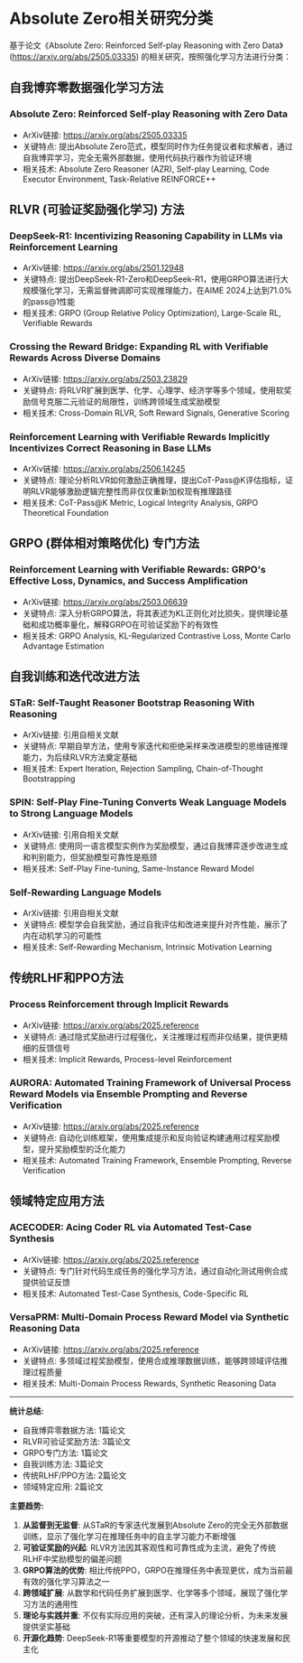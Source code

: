 # Absolute Zero相关研究分类

基于论文《Absolute Zero: Reinforced Self-play Reasoning with Zero Data》(https://arxiv.org/abs/2505.03335) 的相关研究，按照强化学习方法进行分类：

## 自我博弈零数据强化学习方法

### Absolute Zero: Reinforced Self-play Reasoning with Zero Data
- ArXiv链接: https://arxiv.org/abs/2505.03335
- 关键特点: 提出Absolute Zero范式，模型同时作为任务提议者和求解者，通过自我博弈学习，完全无需外部数据，使用代码执行器作为验证环境
- 相关技术: Absolute Zero Reasoner (AZR), Self-play Learning, Code Executor Environment, Task-Relative REINFORCE++

## RLVR (可验证奖励强化学习) 方法

### DeepSeek-R1: Incentivizing Reasoning Capability in LLMs via Reinforcement Learning
- ArXiv链接: https://arxiv.org/abs/2501.12948
- 关键特点: 提出DeepSeek-R1-Zero和DeepSeek-R1，使用GRPO算法进行大规模强化学习，无需监督微调即可实现推理能力，在AIME 2024上达到71.0%的pass@1性能
- 相关技术: GRPO (Group Relative Policy Optimization), Large-Scale RL, Verifiable Rewards

### Crossing the Reward Bridge: Expanding RL with Verifiable Rewards Across Diverse Domains
- ArXiv链接: https://arxiv.org/abs/2503.23829
- 关键特点: 将RLVR扩展到医学、化学、心理学、经济学等多个领域，使用软奖励信号克服二元验证的局限性，训练跨领域生成奖励模型
- 相关技术: Cross-Domain RLVR, Soft Reward Signals, Generative Scoring

### Reinforcement Learning with Verifiable Rewards Implicitly Incentivizes Correct Reasoning in Base LLMs
- ArXiv链接: https://arxiv.org/abs/2506.14245
- 关键特点: 理论分析RLVR如何激励正确推理，提出CoT-Pass@K评估指标，证明RLVR能够激励逻辑完整性而非仅仅重新加权现有推理路径
- 相关技术: CoT-Pass@K Metric, Logical Integrity Analysis, GRPO Theoretical Foundation

## GRPO (群体相对策略优化) 专门方法

### Reinforcement Learning with Verifiable Rewards: GRPO's Effective Loss, Dynamics, and Success Amplification
- ArXiv链接: https://arxiv.org/abs/2503.06639
- 关键特点: 深入分析GRPO算法，将其表述为KL正则化对比损失，提供理论基础和成功概率量化，解释GRPO在可验证奖励下的有效性
- 相关技术: GRPO Analysis, KL-Regularized Contrastive Loss, Monte Carlo Advantage Estimation

## 自我训练和迭代改进方法

### STaR: Self-Taught Reasoner Bootstrap Reasoning With Reasoning
- ArXiv链接: 引用自相关文献
- 关键特点: 早期自举方法，使用专家迭代和拒绝采样来改进模型的思维链推理能力，为后续RLVR方法奠定基础
- 相关技术: Expert Iteration, Rejection Sampling, Chain-of-Thought Bootstrapping

### SPIN: Self-Play Fine-Tuning Converts Weak Language Models to Strong Language Models
- ArXiv链接: 引用自相关文献
- 关键特点: 使用同一语言模型实例作为奖励模型，通过自我博弈逐步改进生成和判别能力，但奖励模型可靠性是瓶颈
- 相关技术: Self-Play Fine-tuning, Same-Instance Reward Model

### Self-Rewarding Language Models
- ArXiv链接: 引用自相关文献
- 关键特点: 模型学会自我奖励，通过自我评估和改进来提升对齐性能，展示了内在动机学习的可能性
- 相关技术: Self-Rewarding Mechanism, Intrinsic Motivation Learning

## 传统RLHF和PPO方法

### Process Reinforcement through Implicit Rewards
- ArXiv链接: https://arxiv.org/abs/2025.reference
- 关键特点: 通过隐式奖励进行过程强化，关注推理过程而非仅结果，提供更精细的反馈信号
- 相关技术: Implicit Rewards, Process-level Reinforcement

### AURORA: Automated Training Framework of Universal Process Reward Models via Ensemble Prompting and Reverse Verification
- ArXiv链接: https://arxiv.org/abs/2025.reference
- 关键特点: 自动化训练框架，使用集成提示和反向验证构建通用过程奖励模型，提升奖励模型的泛化能力
- 相关技术: Automated Training Framework, Ensemble Prompting, Reverse Verification

## 领域特定应用方法

### ACECODER: Acing Coder RL via Automated Test-Case Synthesis
- ArXiv链接: https://arxiv.org/abs/2025.reference
- 关键特点: 专门针对代码生成任务的强化学习方法，通过自动化测试用例合成提供验证反馈
- 相关技术: Automated Test-Case Synthesis, Code-Specific RL

### VersaPRM: Multi-Domain Process Reward Model via Synthetic Reasoning Data
- ArXiv链接: https://arxiv.org/abs/2025.reference
- 关键特点: 多领域过程奖励模型，使用合成推理数据训练，能够跨领域评估推理过程质量
- 相关技术: Multi-Domain Process Rewards, Synthetic Reasoning Data

---

**统计总结:**
- 自我博弈零数据方法: 1篇论文
- RLVR可验证奖励方法: 3篇论文
- GRPO专门方法: 1篇论文
- 自我训练方法: 3篇论文
- 传统RLHF/PPO方法: 2篇论文
- 领域特定应用: 2篇论文

**主要趋势:**
1. **从监督到无监督**: 从STaR的专家迭代发展到Absolute Zero的完全无外部数据训练，显示了强化学习在推理任务中的自主学习能力不断增强
2. **可验证奖励的兴起**: RLVR方法因其客观性和可靠性成为主流，避免了传统RLHF中奖励模型的偏差问题
3. **GRPO算法的优势**: 相比传统PPO，GRPO在推理任务中表现更优，成为当前最有效的强化学习算法之一
4. **跨领域扩展**: 从数学和代码任务扩展到医学、化学等多个领域，展现了强化学习方法的通用性
5. **理论与实践并重**: 不仅有实际应用的突破，还有深入的理论分析，为未来发展提供坚实基础
6. **开源化趋势**: DeepSeek-R1等重要模型的开源推动了整个领域的快速发展和民主化